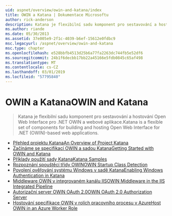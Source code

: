```yaml
---
uid: aspnet/overview/owin-and-katana/index
title: OWIN a Katana | Dokumentace Microsoftu
author: rick-anderson
description: Katana je flexibilní sadu komponent pro sestavování a hostování Open Web Interface pro .NET OWIN a webové aplikace.
ms.author: riande
ms.date: 05/30/2013
ms.assetid: 37e005e9-2f1c-4039-b6ef-15612e0fdbc9
msc.legacyurl: /aspnet/overview/owin-and-katana
msc.type: chapter
ms.openlocfilehash: e528bbfb4513d25b6a77fa2263dc744fb5e52df6
ms.sourcegitcommit: 24b1f6decbb17bb22a45166e5fdb0845c65af498
ms.translationtype: MT
ms.contentlocale: cs-CZ
ms.lasthandoff: 03/01/2019
ms.locfileid: "57795840"
---
```

<a name="owin-and-katana"></a><span data-ttu-id="9fbc9-103">OWIN a Katana</span><span class="sxs-lookup"><span data-stu-id="9fbc9-103">OWIN and Katana</span></span>
====================
> <span data-ttu-id="9fbc9-104">Katana je flexibilní sadu komponent pro sestavování a hostování Open Web Interface pro .NET OWIN a webové aplikace.</span><span class="sxs-lookup"><span data-stu-id="9fbc9-104">Katana is a flexible set of components for building and hosting Open Web Interface for .NET (OWIN)-based web applications.</span></span>


- [<span data-ttu-id="9fbc9-105">Přehled projektu Katana</span><span class="sxs-lookup"><span data-stu-id="9fbc9-105">An Overview of Project Katana</span></span>](an-overview-of-project-katana.md)
- [<span data-ttu-id="9fbc9-106">Začínáme se specifikací OWIN a sadou Katana</span><span class="sxs-lookup"><span data-stu-id="9fbc9-106">Getting Started with OWIN and Katana</span></span>](getting-started-with-owin-and-katana.md)
- [<span data-ttu-id="9fbc9-107">Příklady použití sady Katana</span><span class="sxs-lookup"><span data-stu-id="9fbc9-107">Katana Samples</span></span>](katana-samples.md)
- [<span data-ttu-id="9fbc9-108">Rozpoznání spouštěcí třídy OWIN</span><span class="sxs-lookup"><span data-stu-id="9fbc9-108">OWIN Startup Class Detection</span></span>](owin-startup-class-detection.md)
- [<span data-ttu-id="9fbc9-109">Povolení ověřování systému Windows v sadě Katana</span><span class="sxs-lookup"><span data-stu-id="9fbc9-109">Enabling Windows Authentication in Katana</span></span>](enabling-windows-authentication-in-katana.md)
- [<span data-ttu-id="9fbc9-110">Middleware OWIN v integrovaném kanálu IIS</span><span class="sxs-lookup"><span data-stu-id="9fbc9-110">OWIN Middleware in the IIS Integrated Pipeline</span></span>](owin-middleware-in-the-iis-integrated-pipeline.md)
- [<span data-ttu-id="9fbc9-111">Autorizační server OWIN OAuth 2.0</span><span class="sxs-lookup"><span data-stu-id="9fbc9-111">OWIN OAuth 2.0 Authorization Server</span></span>](owin-oauth-20-authorization-server.md)
- [<span data-ttu-id="9fbc9-112">Hostování specifikace OWIN v rolích pracovního procesu v Azure</span><span class="sxs-lookup"><span data-stu-id="9fbc9-112">Host OWIN in an Azure Worker Role</span></span>](host-owin-in-an-azure-worker-role.md)
